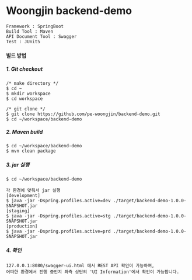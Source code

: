 # Woongjin backend-demo
    Framework : SpringBoot 
    Build Tool : Maven
    API Document Tool : Swagger
    Test : JUnit5
    
#### 빌드 방법
##### 1. Git checkout
    /* make directory */
    $ cd ~
    $ mkdir workspace
    $ cd workspace
    
    /* git clone */
    $ git clone https://github.com/pe-woongjin/backend-demo.git
    $ cd ~/workspace/backend-demo
    
##### 2. Maven build
    $ cd ~/workspace/backend-demo
    $ mvn clean package
    
##### 3. jar 실행
    $ cd ~/workspace/backend-demo
    
    각 환경에 맞춰서 jar 실행
    [development] 
    $ java -jar -Dspring.profiles.active=dev ./target/backend-demo-1.0.0-SNAPSHOT.jar
    [staging]
    $ java -jar -Dspring.profiles.active=stg ./target/backend-demo-1.0.0-SNAPSHOT.jar
    [production]
    $ java -jar -Dspring.profiles.active=prd ./target/backend-demo-1.0.0-SNAPSHOT.jar
    
##### 4. 확인
    127.0.0.1:8080/swagger-ui.html 에서 REST API 확인이 가능하며,
    어떠한 환경에서 진행 중인지 좌측 상단의 'UI Information'에서 확인이 가능합니다.